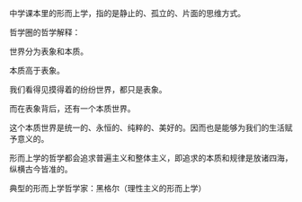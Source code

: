 中学课本里的形而上学，指的是静止的、孤立的、片面的思维方式。

哲学圈的哲学解释：

世界分为表象和本质。

本质高于表象。

我们看得见摸得着的纷纷世界，都只是表象。

而在表象背后，还有一个本质世界。

这个本质世界是统一的、永恒的、纯粹的、美好的。因而也是能够为我们的生活赋予意义的。

形而上学的哲学都会追求普遍主义和整体主义，即追求的本质和规律是放诸四海，纵横古今皆准的。

典型的形而上学哲学家：黑格尔（理性主义的形而上学）